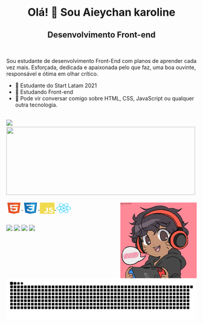 <h1 align=center> Olá! 👋 Sou Aieychan karoline </h1>
<h2 align=center>Desenvolvimento Front-end </h2>

  <br>

  <p>Sou estudante de desenvolvimento Front-End com planos de aprender cada vez mais.
Esforçada, dedicada e apaixonada pelo que faz, uma boa ouvinte, responsável e ótima em olhar crítico.</p>
 
  - 📖 Estudante do Start Latam 2021  
  - 🌱 Estudando Front-end
  - 💬 Pode vir conversar comigo sobre HTML, CSS, JavaScript ou qualquer outra tecnologia. 

  <br>
<div>
  <a href="https://github.com/Aieychan01">
  <img height="180em"  src="https://github-readme-stats.vercel.app/api?username=Aieychan01&show_icons=true&theme=dracula&include_all_commits=true&count_private=true"/>
  <img height="180em" width="500em" src="https://github-readme-stats.vercel.app/api/top-langs/?username=Aieychan01&layout=compact&langs_count=7&theme=dracula"/>
</div>
   
   <div style="display: inline_block"><br>
      <img align="center" alt="HTML" height="30" width="40" src="https://raw.githubusercontent.com/devicons/devicon/master/icons/html5/html5-original.svg">
     <img align="center" alt="CSS" height="30" width="40" src="https://raw.githubusercontent.com/devicons/devicon/master/icons/css3/css3-original.svg">
     <img align="center" alt="Js" height="30" width="40" src="https://raw.githubusercontent.com/devicons/devicon/master/icons/javascript/javascript-plain.svg">
     <img align="center" alt="React" height="30" width="40" src="https://raw.githubusercontent.com/devicons/devicon/master/icons/react/react-original.svg">  
     <img align="right" width="202" height="200" alt="yoda" src="perf.png">
   </div>
      
 ##  
     
   <div> 
  <a href="https://www.instagram.com/ameixa01/" target="_blank"><img src="https://img.shields.io/badge/-Instagram-%23E4405F?style=for-the-badge&logo=instagram&logoColor=white" target="_blank"></a>
 <a href="https://discord.gg/759182903295868988" target="_blank"><img src="https://img.shields.io/badge/Discord-7289DA?style=for-the-badge&logo=discord&logoColor=white" target="_blank"></a> 
  <a href = "mailto:aieychankaroline.2021@gmail.com"><img src="https://img.shields.io/badge/-Gmail-%23333?style=for-the-badge&logo=gmail&logoColor=white" target="_blank"></a>
  <a href="https://www.linkedin.com/in/aieychankaroline/" target="_blank"><img src="https://img.shields.io/badge/-LinkedIn-%230077B5?style=for-the-badge&logo=linkedin&logoColor=white" target="_blank"></a>  

  ![Snake animation](https://github.com/Aieychan01/Aieychan01/blob/output/github-contribution-grid-snake.svg)

   </div>
